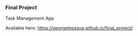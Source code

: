 ### Final Project

Task Management App

Available here: https://georgelepsaya.github.io/final_project/
